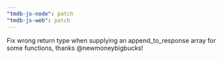 ```yaml
---
"tmdb-js-node": patch
"tmdb-js-web": patch
---
```


Fix wrong return type when supplying an append_to_response array for some functions, thanks @newmoneybigbucks!
